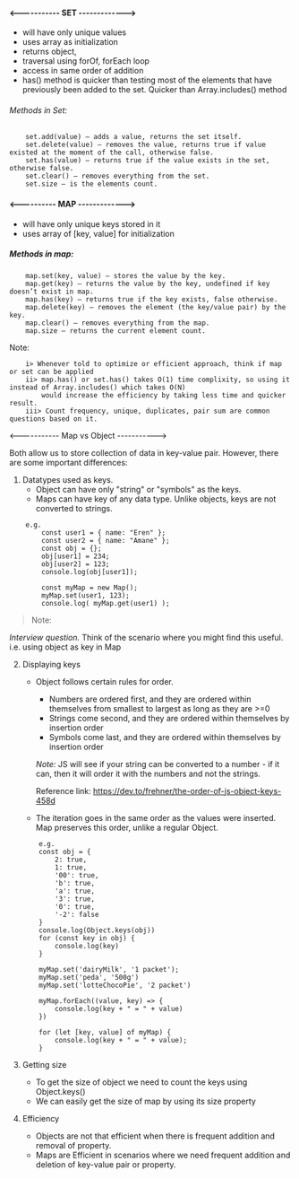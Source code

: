 #### <----------- SET ------------->
- will have only unique values
- uses array as initialization
- returns object, 
- traversal using forOf, forEach loop
- access in  same order of addition
- has() method is quicker than testing most of the elements that have previously been added to the set. Quicker than Array.includes() method

###### Methods in Set:
        set.add(value) – adds a value, returns the set itself.
        set.delete(value) – removes the value, returns true if value existed at the moment of the call, otherwise false.
        set.has(value) – returns true if the value exists in the set, otherwise false.
        set.clear() – removes everything from the set.
        set.size – is the elements count.
#### <---------- MAP ------------->
- will have only unique keys stored in it
- uses array of [key, value] for initialization

##### Methods in map:
        map.set(key, value) – stores the value by the key.
        map.get(key) – returns the value by the key, undefined if key doesn’t exist in map.
        map.has(key) – returns true if the key exists, false otherwise.
        map.delete(key) – removes the element (the key/value pair) by the key.
        map.clear() – removes everything from the map.
        map.size – returns the current element count. 

Note:

        i> Whenever told to optimize or efficient approach, think if map or set can be applied
        ii> map.has() or set.has() takes O(1) time complixity, so using it instead of Array.includes() which takes O(N)
            would increase the efficiency by taking less time and quicker result.
        iii> Count frequency, unique, duplicates, pair sum are common questions based on it.

<----------- Map vs Object ----------->

Both allow us to store collection of data in key-value pair. However, there are some important differences:

1. Datatypes used as keys.
    - Object can have only "string" or "symbols" as the keys.
    - Maps can have key of any data type. Unlike objects, keys are not converted to strings.
```
    e.g.
        const user1 = { name: "Eren" };
        const user2 = { name: "Amane" };
        const obj = {}; 
        obj[user1] = 234; 
        obj[user2] = 123;
        console.log(obj[user1]);

        const myMap = new Map();
        myMap.set(user1, 123);
        console.log( myMap.get(user1) );
```
> Note:

_Interview question._ Think of the scenario where you might find this useful. i.e. using object as key in Map


2. Displaying keys
    - Object follows certain rules for order.
        - Numbers are ordered first, and they are ordered within themselves from smallest to largest as long as they are >=0
        - Strings come second, and they are ordered within themselves by insertion order
        - Symbols come last, and they are ordered within themselves by insertion order

        _Note:_ JS will see if your string can be converted to a number - if it can, then it will order it with the numbers and not the strings.

        Reference link: https://dev.to/frehner/the-order-of-js-object-keys-458d

    - The iteration goes in the same order as the values were inserted. Map preserves this order, unlike a regular Object.
    ```
        e.g.
        const obj = {
            2: true, 
            1: true,
            '00': true,
            'b': true,
            'a': true,
            '3': true,
            '0': true,
            '-2': false
        }
        console.log(Object.keys(obj))
        for (const key in obj) {
            console.log(key)
        }

        myMap.set('dairyMilk', '1 packet');
        myMap.set('peda', '500g')
        myMap.set('lotteChocoPie', '2 packet')

        myMap.forEach((value, key) => {
            console.log(key + " = " + value)
        })
        
        for (let [key, value] of myMap) {
            console.log(key + " = " + value);
        }
    ```
3. Getting size
    - To get the size of object we need to count the keys using Object.keys()
    -  We can easily get the size of map by using its size property

4. Efficiency
    - Objects are not that efficient when there is frequent addition and removal of property.
    - Maps are Efficient in scenarios where we need frequent addition and deletion of key-value pair or property.

